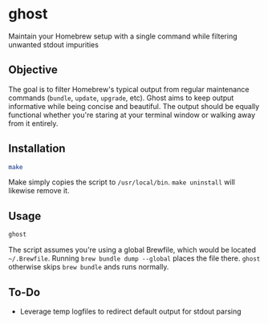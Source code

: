# ghost

Maintain your Homebrew setup with a single command while filtering unwanted stdout impurities

## Objective

The goal is to filter Homebrew's typical output from regular maintenance commands (`bundle`, `update`, `upgrade`, etc). Ghost aims to keep output informative while being concise and beautiful. The output should be equally functional whether you're staring at your terminal window or walking away from it entirely.

## Installation

```bash
make
```

Make simply copies the script to `/usr/local/bin`. `make uninstall` will likewise remove it.

## Usage

```bash
ghost
```

The script assumes you're using a global Brewfile, which would be located `~/.Brewfile`. Running `brew bundle dump --global` places the file there. `ghost` otherwise skips `brew bundle` ands runs normally.

## To-Do
* Leverage temp logfiles to redirect default output for stdout parsing
